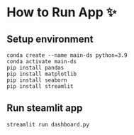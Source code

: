 # How to Run App ✨

## Setup environment
```
conda create --name main-ds python=3.9
conda activate main-ds
pip install pandas
pip install matplotlib
pip install seaborn
pip install streamlit
```

## Run steamlit app
```
streamlit run dashboard.py
```
